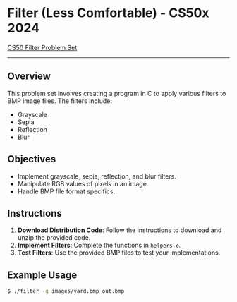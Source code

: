 # Filter (Less Comfortable) - CS50x 2024

[CS50 Filter Problem Set](https://cs50.harvard.edu/x/2024/psets/4/filter/less/)

---

## Overview

This problem set involves creating a program in C to apply various filters to BMP image files. The filters include:

- Grayscale
- Sepia
- Reflection
- Blur

## Objectives

- Implement grayscale, sepia, reflection, and blur filters.
- Manipulate RGB values of pixels in an image.
- Handle BMP file format specifics.

## Instructions

1. **Download Distribution Code**: Follow the instructions to download and unzip the provided code.
2. **Implement Filters**: Complete the functions in `helpers.c`.
3. **Test Filters**: Use the provided BMP files to test your implementations.

## Example Usage

```sh
$ ./filter -g images/yard.bmp out.bmp
```